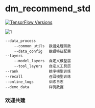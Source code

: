 # dm_recommend_std

[![TensorFlow Versions](https://img.shields.io/badge/TensorFlow-2.0+-blue.svg)](https://pypi.org/project/deepctr)

![1](https://img.shields.io/badge/Python-3.x-brightgreen.svg)

```
--data_process      
    --common_utils  数据处理函数
    --data_config   数据特征配置
--layers 
    --model_layers  自定义模型层 
    --tool_layers   自定义工具层
--rank              排序模型训练
--recall            召回模型训练
--online_logs       训练日志
--demo_data         样例数据
```


### 欢迎共建
